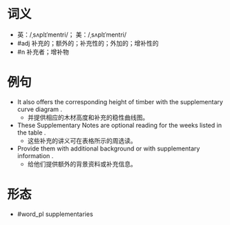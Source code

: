 # 词义
- 英：/ˌsʌplɪˈmentri/； 美：/ˌsʌplɪˈmentri/
- #adj 补充的；额外的；补充性的；外加的；增补性的
- #n 补充者；增补物
# 例句
- It also offers the corresponding height of timber with the supplementary curve diagram .
	- 并提供相应的木材高度和补充的稳性曲线图。
- These Supplementary Notes are optional reading for the weeks listed in the table .
	- 这些补充的讲义可在表格所示的周选读。
- Provide them with additional background or with supplementary information .
	- 给他们提供额外的背景资料或补充信息。
# 形态
- #word_pl supplementaries
